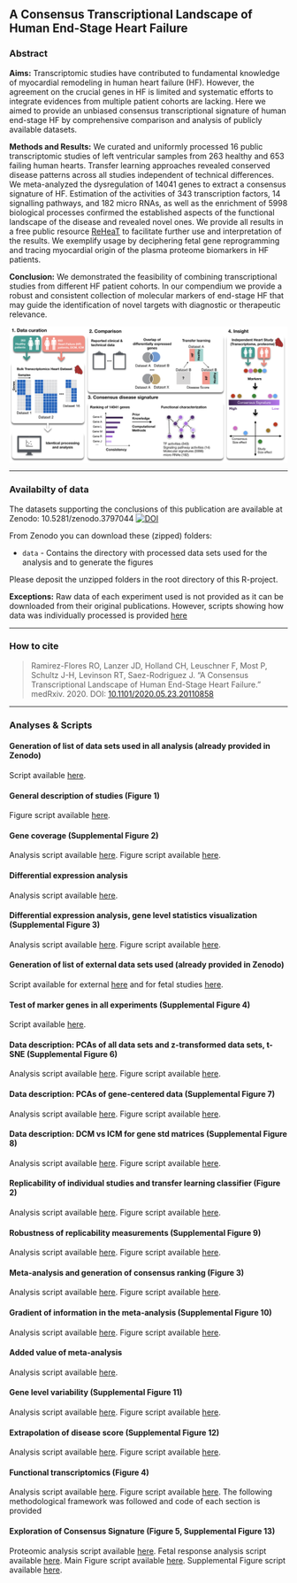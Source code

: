 ## A Consensus Transcriptional Landscape of Human End-Stage Heart Failure

 ### Abstract

 **Aims:** 
 Transcriptomic studies have contributed to fundamental knowledge of myocardial remodeling in human heart failure (HF). However, the agreement on the crucial genes in HF is limited and systematic efforts to integrate evidences from multiple patient cohorts are lacking.  Here we aimed to provide an unbiased consensus transcriptional signature of human end-stage HF by comprehensive comparison and analysis of publicly available datasets. 

 **Methods and Results:** 
 We curated and uniformly processed 16 public transcriptomic studies of left ventricular samples from 263 healthy and 653 failing human hearts. Transfer learning approaches revealed conserved disease patterns across all studies independent of technical differences. We meta-analyzed the dysregulation of 14041 genes to extract a consensus signature of HF. Estimation of the activities of 343 transcription factors, 14 signalling pathways, and 182 micro RNAs, as well as the enrichment of 5998 biological processes confirmed the established aspects of the functional landscape of the disease and revealed novel ones. We provide all results in a free public resource [ReHeaT](https://saezlab.shinyapps.io/reheat) to facilitate further use and interpretation of the results. We exemplify usage by deciphering fetal gene reprogramming and tracing myocardial origin of the plasma proteome biomarkers in HF patients.

 **Conclusion:** 
 We demonstrated the feasibility of combining transcriptional studies from different HF patient cohorts. In our compendium we provide a robust and consistent collection of molecular markers of end-stage HF that may guide the identification of novel targets with diagnostic or therapeutic relevance.

 <img src="SummarizingFigure.png" align="center" width="800">

 ***

 ### Availabilty of data
 The datasets supporting the conclusions of this publication are available at Zenodo:
 10.5281/zenodo.3797044
 [![DOI](https://zenodo.org/badge/DOI/10.5281/zenodo.3797044.svg)](https://zenodo.org/record/3797044#.XsQPMy2B2u5)

 From Zenodo you can download these (zipped) folders: 

  * `data` - Contains the directory with processed data sets used for the analysis and to generate the figures

 Please deposit the unzipped folders in the root directory of this R-project.

  **Exceptions:**
 Raw data of each experiment used is not provided as it can be downloaded from their original publications. However, scripts showing how data was individually processed is provided [here](https://github.com/saezlab/HF_meta-analysis/tree/master/data_processing/scripts)

 ***

 ### How to cite
 > Ramirez-Flores RO, Lanzer JD, Holland CH, Leuschner F, Most P, Schultz J-H, Levinson RT, Saez-Rodriguez J. “A Consensus Transcriptional Landscape of Human End-Stage Heart Failure.” medRxiv. 2020. DOI: [10.1101/2020.05.23.20110858](https://www.medrxiv.org/content/10.1101/2020.05.23.20110858v1)

 ***

 ### Analyses & Scripts

 #### Generation of list of data sets used in all analysis (already provided in Zenodo)
 Script available [here](https://github.com/saezlab/HF_meta-analysis/blob/master/analyses/main_objects/make_metaheart.R).

 #### General description of studies (Figure 1)
 Figure script available [here](https://github.com/saezlab/HF_meta-analysis/blob/master/analyses/figures/main/sample_info_size.R).

 #### Gene coverage (Supplemental Figure 2)
 Analysis script available [here](https://github.com/saezlab/HF_meta-analysis/blob/master/analyses/sup/gene_coverage.R).
 Figure script available [here](https://github.com/saezlab/HF_meta-analysis/blob/master/analyses/figures/sup/gene_coverage_figs.R).

 #### Differential expression analysis
 Analysis script available [here](https://github.com/saezlab/HF_meta-analysis/blob/master/analyses/main/de_analysis.R).

 #### Differential expression analysis, gene level statistics visualization (Supplemental Figure 3)
 Analysis script available [here](https://github.com/saezlab/HF_meta-analysis/blob/master/analyses/sup/deg_stats.R).
 Figure script available [here](https://github.com/saezlab/HF_meta-analysis/blob/master/analyses/figures/sup/deg_stats.R).

 #### Generation of list of external data sets used (already provided in Zenodo)
 Script available for external [here](https://github.com/saezlab/HF_meta-analysis/blob/master/analyses/main_objects/make_external_metaheart.R) and for fetal studies [here](https://github.com/saezlab/HF_meta-analysis/blob/master/analyses/main_objects/make_fetal_metaheart.R).

 #### Test of marker genes in all experiments (Supplemental Figure 4)
 Script available [here](https://github.com/saezlab/HF_meta-analysis/blob/master/analyses/figures/sup/HF_marker_genes.R).

 #### Data description: PCAs of all data sets and z-transformed data sets, t-SNE (Supplemental Figure 6)
 Analysis script available [here](https://github.com/saezlab/HF_meta-analysis/blob/master/analyses/sup/general_variability.R).
 Figure script available [here](https://github.com/saezlab/HF_meta-analysis/blob/master/analyses/figures/sup/gen_var_figs.R).

 #### Data description: PCAs of gene-centered data (Supplemental Figure 7)
 Analysis script available [here](https://github.com/saezlab/HF_meta-analysis/blob/master/analyses/sup/gene_centered_analysis.R).
 Figure script available [here](https://github.com/saezlab/HF_meta-analysis/blob/master/analyses/figures/sup/gcentered_figs.R).

 #### Data description: DCM vs ICM for gene std matrices (Supplemental Figure 8)
 Analysis script available [here](https://github.com/saezlab/HF_meta-analysis/blob/master/analyses/sup/dcm_vs_icm.R).
 Figure script available [here](https://github.com/saezlab/HF_meta-analysis/blob/master/analyses/figures/sup/dcm_vs_icm_figs.R).

 #### Replicability of individual studies and transfer learning classifier (Figure 2)
 Analysis script available [here](https://github.com/saezlab/HF_meta-analysis/blob/master/analyses/main/study_comparison.R).
 Figure script available [here](https://github.com/saezlab/HF_meta-analysis/blob/master/analyses/figures/main/reproducibility_figs.R).

 #### Robustness of replicability measurements (Supplemental Figure 9)
 Analysis script available [here](https://github.com/saezlab/HF_meta-analysis/blob/master/analyses/sup/robustness_glist_size.R).
 Figure script available [here](https://github.com/saezlab/HF_meta-analysis/blob/master/analyses/figures/sup/robustness_es_ds.R).

 #### Meta-analysis and generation of consensus ranking (Figure 3)
 Analysis script available [here](https://github.com/saezlab/HF_meta-analysis/blob/master/analyses/main/get_metaranking.R).
 Figure script available [here](https://github.com/saezlab/HF_meta-analysis/blob/master/analyses/figures/main/meta_main.R).

 #### Gradient of information in the meta-analysis (Supplemental Figure 10)
 Analysis script available [here](https://github.com/saezlab/HF_meta-analysis/blob/master/analyses/sup/genes_best_performance.R).
 Figure script available [here](https://github.com/saezlab/HF_meta-analysis/blob/master/analyses/figures/sup/best_perf_figs.R).

 #### Added value of meta-analysis
 Analysis script available [here](https://github.com/saezlab/HF_meta-analysis/blob/master/analyses/main/added_value.R).

 #### Gene level variability (Supplemental Figure 11)
 Analysis script available [here](https://github.com/saezlab/HF_meta-analysis/blob/master/analyses/sup/gene_variability.R).
 Figure script available [here](https://github.com/saezlab/HF_meta-analysis/blob/master/analyses/figures/sup/gene_variability_anova.R).

 #### Extrapolation of disease score (Supplemental Figure 12)
 Analysis script available [here](https://github.com/saezlab/HF_meta-analysis/blob/master/analyses/main/ds_fetal_external_studies.R).
 Figure script available [here](https://github.com/saezlab/HF_meta-analysis/blob/master/analyses/figures/main/ds_fetal_external_studies_plot.R).

 #### Functional transcriptomics (Figure 4)
 Analysis script available [here](https://github.com/saezlab/HF_meta-analysis/blob/master/analyses/main/functional_analysis.R).
 Figure script available [here](https://github.com/saezlab/HF_meta-analysis/blob/master/analyses/figures/main/funcomics_tiles.R).
 The following methodological framework was followed and code of each section is provided

 #### Exploration of Consensus Signature (Figure 5, Supplemental Figure 13)
 Proteomic analysis script available [here](https://github.com/saezlab/HF_meta-analysis/blob/master/analyses/main/validation_proteomic.R).
 Fetal response analysis script available [here](https://github.com/saezlab/HF_meta-analysis/blob/master/analyses/main/validation_fetal.R).
 Main Figure script available [here](https://github.com/saezlab/HF_meta-analysis/blob/master/analyses/figures/main/validation_plotting.R).
 Supplemental Figure script available [here](https://github.com/saezlab/HF_meta-analysis/blob/master/analyses/figures/sup/supp_validation.R).
